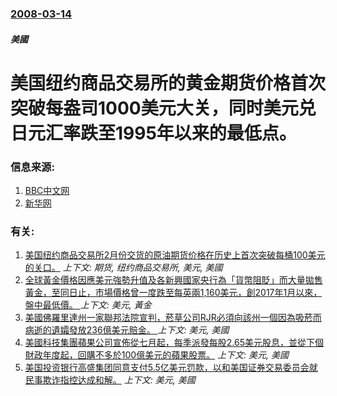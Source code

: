 ### [2008-03-14](/news/2008/03/14/index.md)

##### 美國
# 美国纽约商品交易所的黄金期货价格首次突破每盎司1000美元大关，同时美元兑日元汇率跌至1995年以来的最低点。




### 信息来源:

1. [BBC中文网](http://news.bbc.co.uk/chinese/simp/hi/newsid_7290000/newsid_7295300/7295388.stm)
2. [新华网](http://news.xinhuanet.com/world/2008-03/14/content_7789780.htm)

### 有关:

1. [美国纽约商品交易所2月份交货的原油期货价格在历史上首次突破每桶100美元的关口。](/news/2008/01/3/美国纽约商品交易所2月份交货的原油期货价格在历史上首次突破每桶100美元的关口.md) _上下文: 期货, 纽约商品交易所, 美元, 美國_
2. [全球黃金價格因應美元強勢升值及各新興國家央行為「貨幣阻貶」而大量拋售黃金，至同日止，市場價格曾一度跌至每英兩1,160美元，創2017年1月以來，盤中最低價。 ](/news/2018/08/16/全球黃金價格因應美元強勢升值及各新興國家央行為-貨幣阻貶-而大量拋售黃金-至同日止-市場價格曾一度跌至每英兩1160美.md) _上下文: 美元, 黃金_
3. [ 美國佛羅里達州一家聯邦法院宣判，菸草公司RJR必須向該州一個因為吸菸而病逝的遺孀發放236億美元賠金。 ](/news/2014/07/19/美國佛羅里達州一家聯邦法院宣判-菸草公司RJR必須向該州一個因為吸菸而病逝的遺孀發放236億美元賠金.md) _上下文: 美元, 美國_
4. [美國科技集團蘋果公司宣佈從七月起，每季派發每股2.65美元股息，並從下個財政年度起，回購不多於100億美元的蘋果股票。](/news/2012/03/19/美國科技集團蘋果公司宣佈從七月起-每季派發每股265美元股息-並從下個財政年度起-回購不多於100億美元的蘋果股票.md) _上下文: 美元, 美國_
5. [ 美国投资银行高盛集团同意支付5.5亿美元罚款，以和美国证券交易委员会就民事欺诈指控达成和解。](/news/2010/07/15/美国投资银行高盛集团同意支付55亿美元罚款-以和美国证券交易委员会就民事欺诈指控达成和解.md) _上下文: 美元, 美國_
